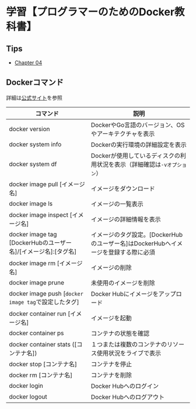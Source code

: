 # 学習【プログラマーのためのDocker教科書】

## Tips

- [Chapter 04](chapter_04_docker_command/tips.md)

## Dockerコマンド

詳細は[公式サイト](https://matsuand.github.io/docs.docker.jp.onthefly/engine/reference/commandline/cli/)を参照

|コマンド|説明|
|---|---|
|docker version|DockerやGo言語のバージョン、OSやアーキテクチャを表示|
|docker system info|Dockerの実行環境の詳細設定を表示|
|docker system df|Dockerが使用しているディスクの利用状況を表示（詳細確認は`-vオプション`）|
|docker image pull [イメージ名]|イメージをダウンロード|
|docker image ls|イメージの一覧表示|
|docker image inspect [イメージ名]|イメージの詳細情報を表示|
|docker image tag [DockerHubのユーザー名]/[イメージ名]:[タグ名]|イメージのタグ設定。[DockerHubのユーザー名]はDockerHubへイメージを登録する際に必須|
|docker image rm [イメージ名]|イメージの削除|
|docker image prune|未使用のイメージを削除|
|docker image push [`docker image tag`で設定したタグ]|Docker Hubにイメージをアップロード|
|docker container run [イメージ名]|イメージを起動|
|docker container ps|コンテナの状態を確認|
|docker container stats ([コンテナ名])|１つまたは複数のコンテナのリソース使用状況をライブで表示|
|docker stop [コンテナ名]|コンテナを停止|
|docker rm [コンテナ名]|コンテナを削除|
|docker login|Docker Hubへのログイン|
|docker logout|Docker Hubへのログアウト|